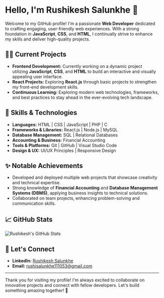# Hello, I'm Rushikesh Salunkhe 👋

Welcome to my GitHub profile! I'm a passionate **Web Developer** dedicated to crafting engaging, user-friendly web experiences. With a strong foundation in **JavaScript**, **CSS**, and **HTML**, I continually strive to enhance my skills and deliver high-quality projects.

## 👨‍💻 Current Projects
- **Frontend Development:** Currently working on a dynamic project utilizing **JavaScript**, **CSS**, and **HTML** to build an interactive and visually appealing user interface.
- **React Projects:** Exploring **React.js** through basic projects to strengthen my front-end development skills.
- **Continuous Learning:** Exploring modern web technologies, frameworks, and best practices to stay ahead in the ever-evolving tech landscape.

## 🔧 Skills & Technologies
- **Languages:** HTML | CSS | JavaScript | PHP | C
- **Frameworks & Libraries:** React.js | Node.js | MySQL
- **Database Management:** SQL | Relational Databases
- **Accounting & Business:** Financial Accounting
- **Tools & Platforms:** Git | GitHub | Visual Studio Code
- **Design & UX:** UI/UX Principles | Responsive Design

## ✨ Notable Achievements
- Developed and deployed multiple web projects that showcase creativity and technical expertise.
- Strong knowledge of **Financial Accounting** and **Database Management Systems (DBMS)**, applying business insights to technical solutions.
- Collaborated on team projects, enhancing problem-solving and communication skills.

## 📈 GitHub Stats
![Rushikesh's GitHub Stats](https://github-readme-stats.vercel.app/api?username=rushikeshsalunkhe01&show_icons=true&theme=radical)

## 💌 Let's Connect
- **LinkedIn:** [Rushikesh Salunkhe](https://www.linkedin.com/in/𝐑𝐮𝐬𝐡𝐢𝐤𝐞𝐬𝐡-𝐬𝐚𝐥𝐮𝐧𝐤𝐡𝐞-a58610294)
- **Email:** [rushisalunkhe111053@gmail.com](mailto:rushisalunkhe111053@gmail.com)

---

Thank you for visiting my profile! I'm always excited to collaborate on innovative projects and connect with fellow developers. Let's build something amazing together! 🚀

